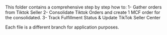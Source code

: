 This folder contains a comprehensive step by step how to:
1- Gather orders from Tiktok Seller
2- Consolidate Tiktok Orders and create 1 MCF order for the consolidated.
3- Track Fulfillment Status & Update TikTok Seller Center

Each file is a different branch for application purposes.
